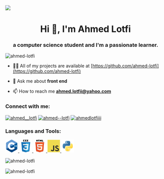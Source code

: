 <img src = "https://www.linkedin.com/in/ahmed--lotfi/overlay/background-image/"/>
<h1 align="center">Hi 👋, I'm Ahmed Lotfi</h1>
<h3 align="center">a computer science student and I'm a passionate learner.</h3>

<p align="left"> <img src="https://komarev.com/ghpvc/?username=ahmed-lotfi&label=Profile%20views&color=0e75b6&style=flat" alt="ahmed-lotfi" /> </p>

- 👨‍💻 All of my projects are available at [https://github.com/ahmed-lotfi](https://github.com/ahmed-lotfi)

- 💬 Ask me about **front end**

- 📫 How to reach me **ahmed.lotfii@yahoo.com**

<h3 align="left">Connect with me:</h3>
<p align="left">
<a href="https://twitter.com/ahmed__lotfi" target="blank"><img align="center" src="https://raw.githubusercontent.com/rahuldkjain/github-profile-readme-generator/master/src/images/icons/Social/twitter.svg" alt="ahmed__lotfi" height="30" width="40" /></a>
<a href="https://linkedin.com/in/ahmed--lotfi" target="blank"><img align="center" src="https://raw.githubusercontent.com/rahuldkjain/github-profile-readme-generator/master/src/images/icons/Social/linked-in-alt.svg" alt="ahmed--lotfi" height="30" width="40" /></a>
<a href="https://fb.com/ahmedlotfiiii" target="blank"><img align="center" src="https://raw.githubusercontent.com/rahuldkjain/github-profile-readme-generator/master/src/images/icons/Social/facebook.svg" alt="ahmedlotfiiii" height="30" width="40" /></a>
</p>

<h3 align="left">Languages and Tools:</h3>
<p align="left"> <a href="https://www.w3schools.com/cpp/" target="_blank" rel="noreferrer"> <img src="https://raw.githubusercontent.com/devicons/devicon/master/icons/cplusplus/cplusplus-original.svg" alt="cplusplus" width="40" height="40"/> </a> <a href="https://www.w3schools.com/css/" target="_blank" rel="noreferrer"> <img src="https://raw.githubusercontent.com/devicons/devicon/master/icons/css3/css3-original-wordmark.svg" alt="css3" width="40" height="40"/> </a> <a href="https://www.w3.org/html/" target="_blank" rel="noreferrer"> <img src="https://raw.githubusercontent.com/devicons/devicon/master/icons/html5/html5-original-wordmark.svg" alt="html5" width="40" height="40"/> </a> <a href="https://developer.mozilla.org/en-US/docs/Web/JavaScript" target="_blank" rel="noreferrer"> <img src="https://raw.githubusercontent.com/devicons/devicon/master/icons/javascript/javascript-original.svg" alt="javascript" width="40" height="40"/> </a> <a href="https://www.python.org" target="_blank" rel="noreferrer"> <img src="https://raw.githubusercontent.com/devicons/devicon/master/icons/python/python-original.svg" alt="python" width="40" height="40"/> </a> </p>

<p><img align="center" src="https://github-readme-stats.vercel.app/api/top-langs?username=ahmed-lotfi&show_icons=true&locale=en&layout=compact" alt="ahmed-lotfi" /></p>

<p><img align="center" src="https://github-readme-streak-stats.herokuapp.com/?user=ahmed-lotfi&" alt="ahmed-lotfi" /></p>
